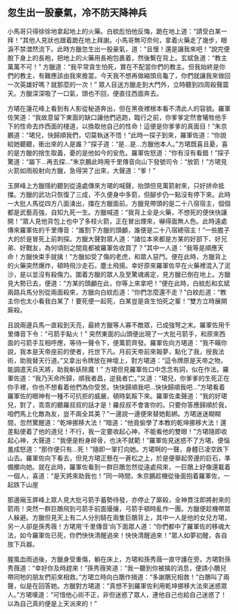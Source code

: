 忽生出一股豪氣，冷不防天降神兵
------------------------------

小馬哥只得徐徐地拿起地上的火藥。白紋彪怕他反悔，跪在地上道：“請受白某一拜！”其他人見狀也跟着跪在地上拜謝。小馬哥無可奈何，拿着火藥走了幾步，眼淚不禁澘然流下。此時方臘忽生出一股豪氣，道：“且慢！還是讓我來吧！”說完便脫下身上的長袍，把地上的火藥用長袍包裹着，然後繫在背上。玄斌急道：“教主萬萬不可！” 方臘道：“我平常貪生怕死，實在不配當你們的教主。但我始終是你們的教主，有難應該由我來擔當。今天我不想再做縮頭烏龜了，你們就讓我來做回一次英雄好嗎？就那麼的一次！” 眾人目送方臘走到大門外，立時聽到四周殺聲震天。方臘深深吸了一口氣，頭也不回，便直往西面奔去。

方珺在蓮花峰上看到有人影從秘道奔出，但在黑夜裡根本看不清此人的容貌。羅軍佐笑道：“我故意留下東面的缺口讓他們逃跑，臨行之前，你爹爹定然會犧牲他手下的性命去炸西面的棧道，以換取他自己的性命！這便是你爹爹的真面目！”朱京鵬道：“珺兒，快歸順我們，切莫執迷不悟！”此時一探子到來，羅軍佐道：“你說給她聽聽，衝出來的人是誰？”探子道：“是...是...方臘他本人。”方珺既喜且憂，喜的是方臘的捨生取義，憂的是他如今的安危。羅軍佐怒道：“你有沒有看錯！”探子驚道：“屬下...再去探...”朱京鵬此時用千里傳音向山下發號司令：“放箭！”方珺見火箭如雨般射向方臘，急得哭了出來，大聲道：“爹！”

玉屏峰上方臘隱約聽到從遠處傳來方珺的喊聲，抬頭但見萬箭射來，只好拼命抵擋。方臘的武功只恢復了三成，不久便身中多箭，但腳步仍一點沒有停下來。此時一大批人馬從四方八面湧出，擋在方臘面前。方臘見帶頭的是二十八宿宿主，個個都是武藝高強，自知九死一生。方臘喊道：“我背上全是火藥，不想死的便快快讓開！”眾人見他背包上也中了多枝火箭，正在冒出煙來，嚇得面無人色。此時遠處傳來羅軍佐的千里傳音：“誰割下方臘的頭顱，誰便是二十八宿總宿主！”一些膽子大的於是冒死上前刺探。方臘大聲對眾人道：“諸位本來都是方某的好部下、好兄弟、好戰友，為何頃刻之間竟都被羅軍佐收買了？”其中一人道：“我等是順應天命！方臘快束手就擒！”方臘如受了傷的老虎，和眾人惡鬥。便在此時，方臘背上的火藥突然爆炸，頓時飛沙走石，塵土飛揚。幸好原來羅軍佐早在火藥裡混入了泥沙，是以並沒有殺傷力。圍着方臘的眾人及至驚魂甫定，見方臘已倒在地上。方臘見大勢已去，便道：“方某的頭顱在此，你等上來拿吧！”便在此時，白紋彪和玄斌兩路兵馬分別從兩面殺來，方臘向白紋彪道：“你們怎麼還不走？”白紋彪道：“教主你也太小看我白某了！要死便一起死，白某豈是貪生怕死之輩！”雙方立時展開廝殺。

且說兩邊兵馬一直殺到天亮，最終方臘等人寡不敵眾，已成強弩之末。羅軍佐用千里傳音下令：“弓箭手點火！” 突然東面的山頭便出現了一大批弓箭手，和原來西面的弓箭手互相呼應，等待一聲令下，便萬箭齊發。羅軍佐向方珺道：“我不瞞你說，我本是天帝座前的使者，托世下凡。月前天帝前來報夢，點化了我，授我法術，助我替天行道。”又拿出令牌放在神壇上，對方珺道：“這令牌原是天帝之物，能調遣天兵天將，助我斬妖除魔！” 方珺但見羅軍佐口中念念有詞，似在作法。羅軍佐道：“我乃天命所歸，順我者昌，逆我者亡。”又道：“珺兒，你爹爹的生死正在你手裡，你也不想看着他們為你受苦。快快歸順我吧...快快歸順我吧...”方珺看着羅軍佐的眼神有一種不可抗拒的威嚴，頓時氣餒下來。羅軍佐柔聲道：“我的好珺兒，對了，乖乖的聽羅叔叔的話才是！羅叔叔不會害你的。只要你答應歸順於我，咱們馬上化敵為友，豈不兩全其美？”一邊說一邊便來替她鬆綁。方珺迷迷糊糊間，忽然驚醒道：“乾坤挪移大法！”暗道：“他竟偷學了本教的乾坤挪移大法！還差點便着了他的道兒！不行，我一定要收起心神，不能看他的雙眼！”方珺隨即收起心神，大聲道：“我便是粉身碎骨，也決不就範！”羅軍佐見迷惑不了方珺，便惱羞成怒道：“那你便只有...死！”隨即一掌打向她。方珺啊的一聲，身體已凌空跌下山去。羅軍佐向下看去，但見方珺正懸在一蒼松之上，於是便舉起旁邊的巨石，準備擲向她。就在此時，羅軍佐看到一群巨鵰忽然從遠處飛來，一巨鵰上好像還載着一個人，喜道：“是天將來助我也！”同一時間，朱京鵬趁機從後面抱着羅軍佐，一起跌下山崖

那邊廂玉屏峰上眾人見大批弓箭手蓄勢待發，亦停止了廝殺，全神貫注即將射來的箭雨！突然一群巨鵰飛到弓箭手前面擾攘，弓箭手頓時亂作一團。方臘便趁機帶眾人躲避。方臘但見天上有二人分別騎在兩隻巨鵰背上，其中一人是他的女兒方珺，另一人卻是孫秀薇！方珺用‘千里傳音’向下面眾人道：“你們都中了羅軍佐的移魂大法，如今羅軍佐已死，你們快快清醒過來！快快清醒過來！”眾人如夢初醒，各自放下兵器。

腥風血雨過後，方臘身受重傷，躺在床上，方珺和孫秀薇一直守護在旁。方珺對孫秀薇道：“幸好你及時趕來！”孫秀薇笑道：“我一聽到你被擒的消息，便請小鵰兒帶同牠的朋友們前來相救。”方珺立時向白鵰作揖道：“多謝鵰兄相救！”白鵰叫了兩聲，似是在回答她。方臘對方珺道：“真想不到羅軍佐利用乾坤挪移大法來迷惑眾人。”方珺嘆道：“可惜他心術不正，非但迷惑了眾人，連他自己也給自己迷惑了！以為自己真的便是上天派來的！”
